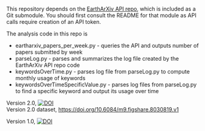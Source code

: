 This repository depends on the [EarthArXiv API repo](https://github.com/eartharxiv/API.git), which is included as a Git submodule. You should first consult the README for that module as API calls require creation of an API token. 

The analysis code in this repo is
* eartharxiv_papers_per_week.py - queries the API and outputs number of papers submitted by week
* parseLog.py - parses and summarizes the log file created by the EarthArXiv API repo code
* keywordsOverTime.py - parses log file from parseLog.py to compute monthly usage of keywords
* keywordsOverTimeSpecificValue.py - parses log files from parseLog.py to find a specific keyword and output its usage over time


Version 2.0, [![DOI](https://zenodo.org/badge/DOI/10.5281/zenodo.2649580.svg)](https://doi.org/10.5281/zenodo.2649580)  
Version 2.0 dataset, https://doi.org/10.6084/m9.figshare.8030819.v1

Version 1.0, [![DOI](https://zenodo.org/badge/153806329.svg)](https://zenodo.org/badge/latestdoi/153806329)
